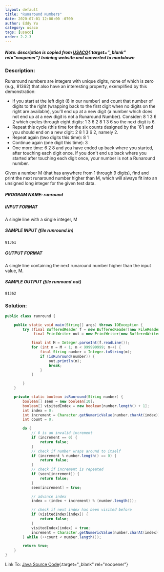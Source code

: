 ```yaml
---
layout: default
title: "Runaround Numbers"
date: 2020-07-01 12:00:00 -0700
author: Eddy Yu
category: usaco
tags: [usaco]
order: 2.2.3
---
```


##### Note: description is copied from [USACO](http://www.usaco.org/){:target="_blank" rel="noopener"} training website and converted to markdown

### Description:
Runaround numbers are integers with unique digits, none of which is zero 
(e.g., 81362) that also have an interesting property, exemplified by this 
demonstration:

* If you start at the left digit (8 in our number) and count that number of 
  digits to the right (wrapping back to the first digit when no digits on the 
  right are available), you'll end up at a new digit (a number which does not 
  end up at a new digit is not a Runaround Number). Consider: 8 1 3 6 2 which 
  cycles through eight digits: 1 3 6 2 8 1 3 6 so the next digit is 6.
* Repeat this cycle (this time for the six counts designed by the `6') and you
  should end on a new digit: 2 8 1 3 6 2, namely 2.
* Repeat again (two digits this time): 8 1
* Continue again (one digit this time): 3
* One more time: 6 2 8 and you have ended up back where you started, after 
  touching each digit once. If you don't end up back where you started after 
  touching each digit once, your number is not a Runaround number.

Given a number M (that has anywhere from 1 through 9 digits), find and print 
the next runaround number higher than M, which will always fit into an unsigned 
long integer for the given test data.

##### PROGRAM NAME: runround

##### INPUT FORMAT
A single line with a single integer, M

##### SAMPLE INPUT (file runround.in)
```
81361
```

##### OUTPUT FORMAT
A single line containing the next runaround number higher than the input value, M.

##### SAMPLE OUTPUT (file runround.out)
```
81362
```
    
### Solution:
```java
public class runround {

    public static void main(String[] args) throws IOException {
        try (final BufferedReader f = new BufferedReader(new FileReader("runround.in"));
             final PrintWriter out = new PrintWriter(new BufferedWriter(new FileWriter("runround.out")))) {

            final int M = Integer.parseInt(f.readLine());
            for (int m = M + 1; m < 999999999; m++) {
                final String number = Integer.toString(m);
                if (isRunround(number)) {
                    out.println(m);
                    break;
                }
            }

        }
    }

    private static boolean isRunround(String number) {
        boolean[] seen = new boolean[10];
        boolean[] visitedIndex = new boolean[number.length() + 1];
        int index = 0;
        int increment = Character.getNumericValue(number.charAt(index));
        int count = 0;

        do {
            // 0 is an invalid increment
            if (increment == 0) {
                return false;
            }
            // check if number wraps around to itself
            if (increment % number.length() == 0) {
                return false;
            }
            // check if increment is repeated
            if (seen[increment]) {
                return false;
            }
            seen[increment] = true;

            // advance index
            index = (index + increment) % (number.length());

            // check if next index has been visited before
            if (visitedIndex[index]) {
                return false;
            }
            visitedIndex[index] = true;
            increment = Character.getNumericValue(number.charAt(index));
        } while (++count < number.length());

        return true;
    }
}
``` 
Link To: [Java Source Code](https://github.com/eddycyu/usaco/blob/master/src/runround.java){:target="_blank" rel="noopener"}
